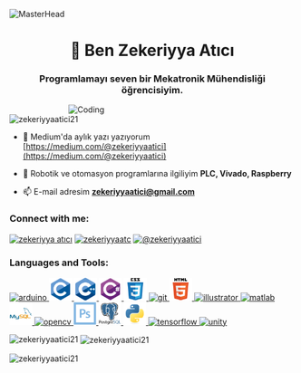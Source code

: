 ![MasterHead](https://i.imgyukle.com/2023/04/19/QZurL8.png)


<h1 align="center">👋 Ben Zekeriyya Atıcı</h1>
<h3 align="center">Programlamayı seven bir Mekatronik Mühendisliği öğrencisiyim.</h3>

<img align="right" alt="Coding" width="400" src="https://media0.giphy.com/media/CFqt06UzkrOXedxN4c/giphy.gif?cid=790b7611ead2623beb7e8efcc6d2adea82f9f0a902ef9f48&rid=giphy.gif&ct=g">



<p align="left"> <img src="https://komarev.com/ghpvc/?username=zekeriyyaatici21&label=Profile%20views&color=0e75b6&style=flat" alt="zekeriyyaatici21" /> </p>

- 📝 Medium'da aylık yazı yazıyorum [https://medium.com/@zekeriyyaatici](https://medium.com/@zekeriyyaatici)

- 🤖 Robotik ve otomasyon programlarına ilgiliyim **PLC, Vivado, Raspberry**

- 📫 E-mail adresim **zekeriyyaatici@gmail.com**


<h3 align="left">Connect with me:</h3>
<p align="left">
<a href="https://www.linkedin.com/in/zekeriyya-atici/" target="blank"><img align="center" src="https://raw.githubusercontent.com/rahuldkjain/github-profile-readme-generator/master/src/images/icons/Social/linked-in-alt.svg" alt="zekeriyya atıcı" height="30" width="40" /></a>
<a href="https://instagram.com/zekeriyyaatc" target="blank"><img align="center" src="https://raw.githubusercontent.com/rahuldkjain/github-profile-readme-generator/master/src/images/icons/Social/instagram.svg" alt="zekeriyyaatc" height="30" width="40" /></a>
<a href="https://medium.com/@zekeriyyaatici" target="blank"><img align="center" src="https://raw.githubusercontent.com/rahuldkjain/github-profile-readme-generator/master/src/images/icons/Social/medium.svg" alt="@zekeri̇yyaatici" height="30" width="40" /></a>
</p>

<h3 align="left">Languages and Tools:</h3>
<p align="left"> <a href="https://www.arduino.cc/" target="_blank" rel="noreferrer"> <img src="https://cdn.worldvectorlogo.com/logos/arduino-1.svg" alt="arduino" width="40" height="40"/> </a> <a href="https://www.cprogramming.com/" target="_blank" rel="noreferrer"> <img src="https://raw.githubusercontent.com/devicons/devicon/master/icons/c/c-original.svg" alt="c" width="40" height="40"/> </a> <a href="https://www.w3schools.com/cpp/" target="_blank" rel="noreferrer"> <img src="https://raw.githubusercontent.com/devicons/devicon/master/icons/cplusplus/cplusplus-original.svg" alt="cplusplus" width="40" height="40"/> </a> <a href="https://www.w3schools.com/cs/" target="_blank" rel="noreferrer"> <img src="https://raw.githubusercontent.com/devicons/devicon/master/icons/csharp/csharp-original.svg" alt="csharp" width="40" height="40"/> </a> <a href="https://www.w3schools.com/css/" target="_blank" rel="noreferrer"> <img src="https://raw.githubusercontent.com/devicons/devicon/master/icons/css3/css3-original-wordmark.svg" alt="css3" width="40" height="40"/> </a> <a href="https://git-scm.com/" target="_blank" rel="noreferrer"> <img src="https://www.vectorlogo.zone/logos/git-scm/git-scm-icon.svg" alt="git" width="40" height="40"/> </a> <a href="https://www.w3.org/html/" target="_blank" rel="noreferrer"> <img src="https://raw.githubusercontent.com/devicons/devicon/master/icons/html5/html5-original-wordmark.svg" alt="html5" width="40" height="40"/> </a> <a href="https://www.adobe.com/in/products/illustrator.html" target="_blank" rel="noreferrer"> <img src="https://www.vectorlogo.zone/logos/adobe_illustrator/adobe_illustrator-icon.svg" alt="illustrator" width="40" height="40"/> </a> <a href="https://www.mathworks.com/" target="_blank" rel="noreferrer"> <img src="https://upload.wikimedia.org/wikipedia/commons/2/21/Matlab_Logo.png" alt="matlab" width="40" height="40"/> </a> <a href="https://www.mysql.com/" target="_blank" rel="noreferrer"> <img src="https://raw.githubusercontent.com/devicons/devicon/master/icons/mysql/mysql-original-wordmark.svg" alt="mysql" width="40" height="40"/> </a> <a href="https://opencv.org/" target="_blank" rel="noreferrer"> <img src="https://www.vectorlogo.zone/logos/opencv/opencv-icon.svg" alt="opencv" width="40" height="40"/> </a> <a href="https://www.photoshop.com/en" target="_blank" rel="noreferrer"> <img src="https://raw.githubusercontent.com/devicons/devicon/master/icons/photoshop/photoshop-line.svg" alt="photoshop" width="40" height="40"/> </a> <a href="https://www.postgresql.org" target="_blank" rel="noreferrer"> <img src="https://raw.githubusercontent.com/devicons/devicon/master/icons/postgresql/postgresql-original-wordmark.svg" alt="postgresql" width="40" height="40"/> </a> <a href="https://www.python.org" target="_blank" rel="noreferrer"> <img src="https://raw.githubusercontent.com/devicons/devicon/master/icons/python/python-original.svg" alt="python" width="40" height="40"/> </a> <a href="https://www.tensorflow.org" target="_blank" rel="noreferrer"> <img src="https://www.vectorlogo.zone/logos/tensorflow/tensorflow-icon.svg" alt="tensorflow" width="40" height="40"/> </a> <a href="https://unity.com/" target="_blank" rel="noreferrer"> <img src="https://www.vectorlogo.zone/logos/unity3d/unity3d-icon.svg" alt="unity" width="40" height="40"/> </a> </p>

<p><img align="left" src="https://github-readme-stats.vercel.app/api/top-langs?username=zekeriyyaatici21&show_icons=true&locale=en&layout=compact" alt="zekeriyyaatici21" /></p>

<p>&nbsp;<img align="center" src="https://github-readme-stats.vercel.app/api?username=zekeriyyaatici21&show_icons=true&locale=en" alt="zekeriyyaatici21" /></p>

<p><img align="center" src="https://github-readme-streak-stats.herokuapp.com/?user=zekeriyyaatici21&" alt="zekeriyyaatici21" /></p>
